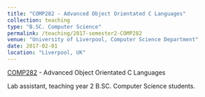 ```yaml
---
title: "COMP282 - Advanced Object Orientated C Languages"
collection: teaching
type: "B.SC. Computer Science"
permalink: /teaching/2017-semester2-COMP282
venue: "University of Liverpool, Computer Science Department"
date: 2017-02-01
location: "Liverpool, UK"
---
```


[COMP282](https://intranet.csc.liv.ac.uk/teaching/modules/module.php?code=comp282) - Advanced Object Orientated C Languages

Lab assistant, teaching year 2 B.SC. Computer Science students.
